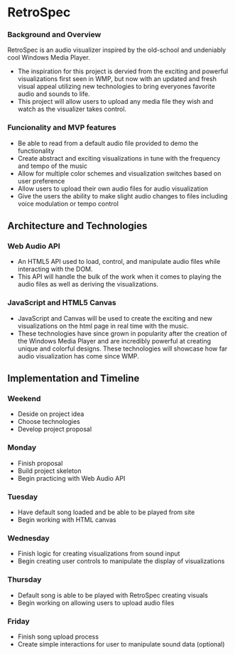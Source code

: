 # RetroSpec

### Background and Overview 

RetroSpec is an audio visualizer inspired by the old-school and undeniably cool Windows Media Player.
+ The inspiration for this project is dervied from the exciting and powerful visualizations first seen in WMP, but now with an updated and fresh visual appeal utilizing new technologies to bring everyones favorite audio and sounds to life.
+ This project will allow users to upload any media file they wish and watch as the visualizer takes control.

### Funcionality and MVP features
+ Be able to read from a default audio file provided to demo the functionality
+ Create abstract and exciting visualizations in tune with the frequency and tempo of the music
+ Allow for multiple color schemes and visualization switches based on user preference
+ Allow users to upload their own audio files for audio visualization
+ Give the users the ability to make slight audio changes to files including voice modulation or tempo control

## Architecture and Technologies
  ### Web Audio API
  + An HTML5 API used to load, control, and manipulate audio files while interacting with the DOM.
  + This API will handle the bulk of the work when it comes to playing the audio files as well as deriving the visualizations.
  ### JavaScript and HTML5 Canvas
  + JavaScript and Canvas will be used to create the exciting and new visualizations on the html page in real time with the music.
  + These technologies have since grown in popularity after the creation of the Windows Media Player and are incredibly powerful at creating unique and colorful designs. These technologies will showcase how far audio visualization has come since WMP.
  
## Implementation and Timeline
### Weekend
+ Deside on project idea
+ Choose technologies
+ Develop project proposal 

### Monday
+ Finish proposal
+ Build project skeleton
+ Begin practicing with Web Audio API

### Tuesday 
+ Have default song loaded and be able to be played from site
+ Begin working with HTML canvas

### Wednesday
+ Finish logic for creating visualizations from sound input 
+ Begin creating user controls to manipulate the display of visualizations

### Thursday
+ Default song is able to be played with RetroSpec creating visuals
+ Begin working on allowing users to upload audio files

### Friday 
+ Finish song upload process
+ Create simple interactions for user to manipulate sound data (optional)
